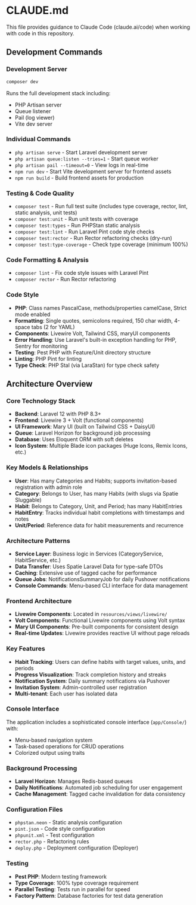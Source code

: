 # CLAUDE.md

This file provides guidance to Claude Code (claude.ai/code) when working with code in this repository.

## Development Commands

### Development Server
```bash
composer dev
```
Runs the full development stack including:
- PHP Artisan server
- Queue listener
- Pail (log viewer)
- Vite dev server

### Individual Commands
- `php artisan serve` - Start Laravel development server
- `php artisan queue:listen --tries=1` - Start queue worker
- `php artisan pail --timeout=0` - View logs in real-time
- `npm run dev` - Start Vite development server for frontend assets
- `npm run build` - Build frontend assets for production

### Testing & Code Quality
- `composer test` - Run full test suite (includes type coverage, rector, lint, static analysis, unit tests)
- `composer test:unit` - Run unit tests with coverage
- `composer test:types` - Run PHPStan static analysis
- `composer test:lint` - Run Laravel Pint code style checks
- `composer test:rector` - Run Rector refactoring checks (dry-run)
- `composer test:type-coverage` - Check type coverage (minimum 100%)

### Code Formatting & Analysis
- `composer lint` - Fix code style issues with Laravel Pint
- `composer rector` - Run Rector refactoring

### Code Style
- **PHP**: Class names PascalCase, methods/properties camelCase, Strict mode enabled
- **Formatting**: Single quotes, semicolons required, 150 char width, 4-space tabs (2 for YAML)
- **Components**: Livewire Volt, Tailwind CSS, maryUI components
- **Error Handling**: Use Laravel's built-in exception handling for PHP, Sentry for monitoring
- **Testing**: Pest PHP with Feature/Unit directory structure
- **Linting**: PHP Pint for linting
- **Type Check**: PHP Stal (via LaraStan) for type check safety 
  
## Architecture Overview

### Core Technology Stack
- **Backend**: Laravel 12 with PHP 8.3+
- **Frontend**: Livewire 3 + Volt (functional components)
- **UI Framework**: Mary UI (built on Tailwind CSS + DaisyUI)
- **Queue**: Laravel Horizon for background job processing
- **Database**: Uses Eloquent ORM with soft deletes
- **Icon System**: Multiple Blade icon packages (Huge Icons, Remix Icons, etc.)

### Key Models & Relationships
- **User**: Has many Categories and Habits; supports invitation-based registration with admin role
- **Category**: Belongs to User, has many Habits (with slugs via Spatie Sluggable)
- **Habit**: Belongs to Category, Unit, and Period; has many HabitEntries
- **HabitEntry**: Tracks individual habit completions with timestamps and notes
- **Unit/Period**: Reference data for habit measurements and recurrence

### Architecture Patterns
- **Service Layer**: Business logic in Services (CategoryService, HabitService, etc.)
- **Data Transfer**: Uses Spatie Laravel Data for type-safe DTOs
- **Caching**: Extensive use of tagged cache for performance
- **Queue Jobs**: NotificationsSummaryJob for daily Pushover notifications
- **Console Commands**: Menu-based CLI interface for data management

### Frontend Architecture
- **Livewire Components**: Located in `resources/views/livewire/`
- **Volt Components**: Functional Livewire components using Volt syntax
- **Mary UI Components**: Pre-built components for consistent design
- **Real-time Updates**: Livewire provides reactive UI without page reloads

### Key Features
- **Habit Tracking**: Users can define habits with target values, units, and periods
- **Progress Visualization**: Track completion history and streaks
- **Notification System**: Daily summary notifications via Pushover
- **Invitation System**: Admin-controlled user registration
- **Multi-tenant**: Each user has isolated data

### Console Interface
The application includes a sophisticated console interface (`app/Console/`) with:
- Menu-based navigation system
- Task-based operations for CRUD operations
- Colorized output using traits

### Background Processing
- **Laravel Horizon**: Manages Redis-based queues
- **Daily Notifications**: Automated job scheduling for user engagement
- **Cache Management**: Tagged cache invalidation for data consistency

### Configuration Files
- `phpstan.neon` - Static analysis configuration
- `pint.json` - Code style configuration  
- `phpunit.xml` - Test configuration
- `rector.php` - Refactoring rules
- `deploy.php` - Deployment configuration (Deployer)

### Testing
- **Pest PHP**: Modern testing framework
- **Type Coverage**: 100% type coverage requirement
- **Parallel Testing**: Tests run in parallel for speed
- **Factory Pattern**: Database factories for test data generation
